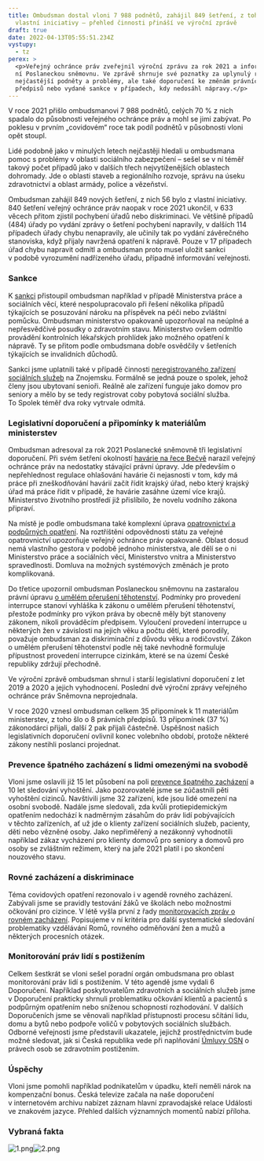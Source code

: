 ```yaml
---
title: Ombudsman dostal vloni 7 988 podnětů, zahájil 849 šetření, z toho 56 z
  vlastní iniciativy – přehled činnosti přináší ve výroční zprávě
draft: true
date: 2022-04-13T05:55:51.234Z
vystupy:
  - tz
perex: >
  <p>Veřejný ochránce práv zveřejnil výroční zprávu za rok 2021 a informoval o
  ní Poslaneckou sněmovnu. Ve zprávě shrnuje své poznatky za uplynulý rok,
  nejčastější podněty a problémy, ale také doporučení ke změnám právních
  předpisů nebo vydané sankce v případech, kdy nedosáhl nápravy.</p>
---
```

<p>V roce 2021 přišlo ombudsmanovi 7 988 podnětů, celých 70 % z&nbsp;nich spadalo do působnosti veřejného ochránce práv a mohl se jimi zabývat. Po poklesu v prvním&nbsp;&bdquo;covidovém&ldquo; roce tak podíl podnětů v&nbsp;působnosti vloni opět stoupl.</p>

<p>Lidé podobně jako v&nbsp;minulých letech nejčastěji hledali u ombudsmana pomoc s&nbsp;problémy v&nbsp;oblasti sociálního zabezpečení &ndash; sešel se v&nbsp;ní téměř takový počet případů jako v&nbsp;dalších třech nejvytíženějších oblastech dohromady. Jde o oblasti staveb a regionálního rozvoje, správu na úseku zdravotnictví a oblast armády, police a vězeňství.</p>

<p>Ombudsman zahájil 849 nových šetření, z&nbsp;nich 56 bylo z&nbsp;vlastní iniciativy. 840 šetření veřejný ochránce práv naopak v&nbsp;roce 2021 ukončil, v&nbsp;633 věcech přitom zjistil pochybení úřadů nebo diskriminaci. Ve většině případů (484) úřady po vydání zprávy o šetření pochybení napravily, v dalších 114 případech úřady chybu nenapravily, ale učinily tak po vydání závěrečného stanoviska, když přijaly navržená opatření k&nbsp;nápravě. Pouze v 17 případech úřad chybu napravit odmítl a ombudsman proto musel uložit sankci v&nbsp;podobě vyrozumění nadřízeného úřadu, případně informování veřejnosti.</p>

<h3><strong>Sankce</strong></h3>

<p>K <a href="https://www.ochrance.cz/aktualne/ministerstvo_prace_a_socialnich_veci_opakovane_odmita_opatreni_navrhovana_ombudsmanem-_verejny_ochrance_prav_proto_informoval_vladu/">sankci</a> přistoupil ombudsman například v&nbsp;případě Ministerstva práce a sociálních věcí, které nespolupracovalo při řešení několika případů týkajících se&nbsp;posuzování nároku na&nbsp;příspěvek na&nbsp;péči nebo zvláštní pomůcku. Ombudsman ministerstvo opakovaně upozorňoval na neúplné a nepřesvědčivé posudky o zdravotním stavu. Ministerstvo ovšem odmítlo provádění kontrolních lékařských prohlídek jako možného opatření k nápravě. Ty se přitom podle ombudsmana dobře osvědčily v šetřeních týkajících se invalidních důchodů.</p>

<p>Sankci jsme uplatnili také v&nbsp;případě činnosti <a href="https://www.ochrance.cz/aktualne/sankce_spolek_pro_seniory_mir_prace_funguje_jako_domov_pro_seniory_zakonem_vyzadovanou_registraci_odmita/">neregistrovaného zařízení sociálních služeb</a> na Znojemsku. Formálně se&nbsp;jedná pouze o&nbsp;spolek, jehož členy jsou ubytovaní senioři. Reálně ale zařízení funguje jako domov pro seniory a&nbsp;mělo by&nbsp;se&nbsp;tedy registrovat coby pobytová sociální služba. To&nbsp;Spolek téměř dva roky vytrvale odmítá.</p>

<h3><strong>Legislativní doporučení a připomínky k&nbsp;materiálům ministerstev</strong></h3>

<p>Ombudsman adresoval za rok 2021 Poslanecké sněmovně tři legislativní doporučení. Při svém šetření okolností <a href="https://www.ochrance.cz/aktualne/prubezna_zprava_k_havarii_na_becve_podle_ombudsmana_zpusobila_komplikace_nejasna_pravni_uprava/">havárie na řece Bečvě</a> narazil veřejný ochránce práv na nedostatky stávající právní úpravy. Jde především o nepřehlednost regulace ohlašování havárie či nejasnosti v tom, kdy má práce při zneškodňování havárií začít řídit krajský úřad, nebo který krajský úřad má práce řídit v případě, že havárie zasáhne území více krajů. Ministerstvo životního prostředí již přislíbilo, že novelu vodního zákona připraví.</p>

<p>Na místě je podle ombudsmana také komplexní úprava <a href="https://www.ochrance.cz/aktualne/obce_jako_verejni_opatrovnici_komunikuji_se_soudy_ruzne_chybi_jim_jednotne_vedeni/">opatrovnictví a podpůrných opatření</a>. Na roztříštění odpovědnosti státu za veřejné opatrovnictví upozorňuje veřejný ochránce práv opakovaně. Oblast dosud nemá vlastního gestora v podobě jednoho ministerstva, ale dělí se o ni Ministerstvo práce a sociálních věcí, Ministerstvo vnitra a Ministerstvo spravedlnosti. Domluva na možných systémových změnách je proto komplikovaná.</p>

<p>Do třetice upozornil ombudsman Poslaneckou sněmovnu na zastaralou právní úpravu <a href="https://eso.ochrance.cz/Nalezene/Edit/1520">o umělém přerušení těhotenství</a>. Podmínky pro provedení interrupce stanoví vyhláška k zákonu o umělém přerušení těhotenství, přestože podmínky pro výkon práva by obecně měly být stanoveny zákonem, nikoli prováděcím předpisem. Vyloučení provedení interrupce u některých žen v závislosti na jejich věku a počtu dětí, které porodily, považuje ombudsman za diskriminační z důvodu věku a rodičovství. Zákon o umělém přerušení těhotenství podle něj také nevhodně formuluje přípustnost provedení interrupce cizinkám, které se na území České republiky zdržují přechodně.</p>

<p>Ve výroční zprávě ombudsman shrnul i starší legislativní doporučení z&nbsp;let 2019 a 2020 a jejich vyhodnocení. Poslední dvě výroční zprávy veřejného ochránce práv Sněmovna neprojednala.</p>

<p>V roce 2020 vznesl ombudsman celkem 35 připomínek k 11 materiálům ministerstev, z&nbsp;toho šlo o 8 právních předpisů. 13 připomínek (37 %) zákonodárci přijali, další 2 pak přijali částečně. Úspěšnost našich legislativních doporučení ovlivnil konec volebního období, protože některé zákony nestihli poslanci projednat.</p>

<h3><strong>Prevence špatného zacházení s&nbsp;lidmi omezenými na svobodě</strong></h3>

<p>Vloni jsme oslavili již 15 let působení na poli <a href="https://www.ochrance.cz/aktualne/za_15_let_proveril_verejny_ochrance_prav_fungovani_504_zarizeni_v_nichz_pobyvaji_lide_omezeni_na_osobni_svobode/">prevence špatného zacházení</a> a 10 let sledování vyhoštění. Jako pozorovatelé jsme se zúčastnili pěti vyhoštění cizinců. Navštívili jsme 32 zařízení, kde jsou lidé omezení na osobní svobodě. Nadále jsme sledovali, zda kvůli protiepidemickým opatřením nedochází k nadměrným zásahům do práv lidí pobývajících v&nbsp;těchto zařízeních, ať už jde o klienty zařízení sociálních služeb, pacienty, děti nebo vězněné osoby. Jako nepřiměřený a nezákonný vyhodnotili například zákaz vycházení pro klienty domovů pro seniory a domovů pro osoby se zvláštním režimem, který na jaře 2021 platil i po skončení nouzového stavu.</p>

<h3><strong>Rovné zacházení a diskriminace</strong></h3>

<p>Téma covidových opatření rezonovalo i v&nbsp;agendě rovného zacházení. Zabývali jsme se pravidly testování žáků ve školách nebo možnostmi očkování pro cizince. V létě vyšla první z řady <a href="https://www.ochrance.cz/uploads-import/ESO/OMBUDSMAN-NF_monitor-z-01_CZ.pdf">monitorovacích zpráv o rovném zacházení</a>. Popisujeme v&nbsp;ní kritéria pro další systematické sledování problematiky vzdělávání Romů, rovného odměňování žen a mužů a některých procesních otázek.</p>

<h3><strong>Monitorování práv lidí s postižením</strong></h3>

<p>Celkem šestkrát se vloni sešel poradní orgán ombudsmana pro oblast monitorování práv lidí s&nbsp;postižením. V&nbsp;této agendě jsme vydali 6 Doporučení. Například poskytovatelům zdravotních a sociálních služeb jsme v Doporučení prakticky shrnuli problematiku očkování klientů a pacientů s podpůrným opatřením nebo sníženou schopností rozhodování. V dalších Doporučeních jsme se věnovali například přístupnosti procesu sčítání lidu, domu a bytů nebo podpoře voličů v pobytových sociálních službách. Odborné veřejnosti jsme představili ukazatele, jejichž prostřednictvím bude možné sledovat, jak si Česká republika vede při naplňování <a href="https://www.ochrance.cz/aktualne/jen_systematicke_sledovani_a_analyza_umozni_zjistit_jak_si_ceska_republika_vede_pri_naplnovani_umluvy_o_pravech_osob_se_zdravotnim_postizenim_zaznelo_na_mezinarodnim_seminari/">Úmluvy OSN</a> o právech osob se zdravotním postižením.</p>

<h3><strong>Úspěchy</strong></h3>

<p>Vloni jsme pomohli například podnikatelům v úpadku, kteří neměli nárok na kompenzační bonus. Česká televize začala na naše doporučení v&nbsp;internetovém archivu nabízet záznam hlavní zpravodajské relace Události ve znakovém jazyce. Přehled dalších významných momentů nabízí příloha.</p>

<h3><strong>Vybraná fakta</strong></h3>

<p><img alt="1.png" src="https://www.ochrance.cz/aktualne/ombudsman_dostal_vloni_7_988_podnetu_zahajil_849_setreni_z_toho_56_z_vlastni_iniciativy_prehled_cinnosti_prinasi_ve_vyrocni_zprave/1.png" /><img alt="2.png" src="https://www.ochrance.cz/aktualne/ombudsman_dostal_vloni_7_988_podnetu_zahajil_849_setreni_z_toho_56_z_vlastni_iniciativy_prehled_cinnosti_prinasi_ve_vyrocni_zprave/2.png" /></p>
